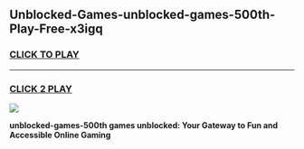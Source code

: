 
## Unblocked-Games-unblocked-games-500th-Play-Free-x3igq
<h3>
<a href="https://premium76.site?title=unblocked-games-500th&ref=20M">CLICK TO PLAY</a></h3>
<hr>

<h3>
<a href="https://premium76.site?title=unblocked-games-500th&ref=20M">CLICK 2 PLAY</a>
  
</h3>

<a href="https://premium76.site?title=unblocked-games-500th&ref=19M"><img src="https://clearcache.store/games.png"></a>


**unblocked-games-500th games unblocked: Your Gateway to Fun and Accessible Online Gaming**
